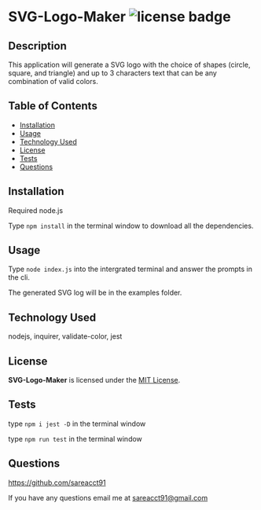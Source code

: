 # SVG-Logo-Maker    ![license badge](https://img.shields.io/github/license/sareacct91/SVG-Logo-Maker)

## Description

This application will generate a SVG logo with the choice of shapes (circle, square, and triangle) and up to 3 characters text that can be any combination of valid colors.

## Table of Contents

- [Installation](#installation)
- [Usage](#usage)
- [Technology Used](#technology-used)
- [License](#license)
- [Tests](#tests)
- [Questions](#questions)

## Installation

Required node.js

Type ```npm install``` in the terminal window to download all the dependencies.

## Usage

Type ```node index.js``` into the intergrated terminal and answer the prompts in the cli.

The generated SVG log will be in the examples folder.

## Technology Used

nodejs, inquirer, validate-color, jest

## License

**SVG-Logo-Maker** is licensed under the [MIT License](https://github.com/sareacct91/README-Generator/blob/master/LICENSE).


## Tests

type ```npm i jest -D``` in the terminal window

type ```npm run test``` in the terminal window

## Questions

https://github.com/sareacct91

If you have any questions email me at sareacct91@gmail.com
